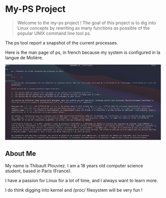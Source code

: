 # My-PS Project
> Welcome to the my-ps project ! The goal of this project is to dig into Linux concepts by rewriting as many functions as possible of the popular UNIX command line tool ps.

The ps tool report a snapshot of the current processes. 

Here is the man page of ps, in french because my system is configured in la langue de Molière.

![](/img/man-ps.png)

## About Me

My name is Thibault Plouviez. I am a 18 years old computer science student, based in Paris (France).

I have a passion for Linux for a lot of time, and I always want to learn more. 

I do think digging into kernel and /proc/ filesystem will be very fun !
